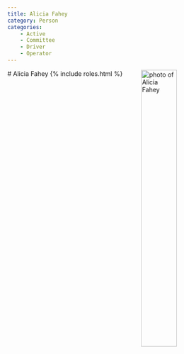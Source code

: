 ```yaml
---
title: Alicia Fahey
category: Person
categories:
    - Active
    - Committee
    - Driver
    - Operator
---
```

<img src="img/2020-Alicia-Fahey.jpeg" alt="photo of Alicia Fahey" align="right" style="width: 40%">
# Alicia Fahey
{% include roles.html %}